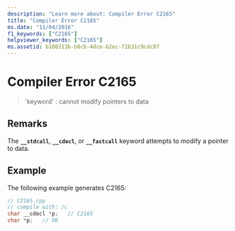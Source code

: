 ```yaml
---
description: "Learn more about: Compiler Error C2165"
title: "Compiler Error C2165"
ms.date: "11/04/2016"
f1_keywords: ["C2165"]
helpviewer_keywords: ["C2165"]
ms.assetid: b108313b-b8cb-4dce-b2ec-f2b31c9cdc87
---
```

# Compiler Error C2165

> 'keyword' : cannot modify pointers to data

## Remarks

The **`__stdcall`**, **`__cdecl`**, or **`__fastcall`** keyword attempts to modify a pointer to data.

## Example

The following example generates C2165:

```cpp
// C2165.cpp
// compile with: /c
char __cdecl *p;   // C2165
char *p;   // OK
```
